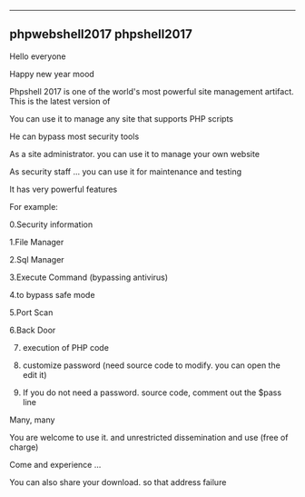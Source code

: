
____________________________
phpwebshell2017 phpshell2017
----------------------------

Hello everyone


Happy new year mood

Phpshell 2017 is one of the world's most powerful site management artifact. This is the latest version of

You can use it to manage any site that supports PHP scripts


He can bypass most security tools


As a site administrator. you can use it to manage your own website


As security staff ... you can use it for maintenance and testing


It has very powerful features


For example:


0.Security information


1.File Manager


2.Sql Manager


3.Execute Command (bypassing antivirus)


4.to bypass safe mode


5.Port Scan


6.Back Door


7. execution of PHP code


8. customize password (need source code to modify. you can open the edit it)


9. If you do not need a password. source code, comment out the $pass line


Many, many


You are welcome to use it. and unrestricted dissemination and use (free of charge)


Come and experience ...



You can also share your download. so that address failure

